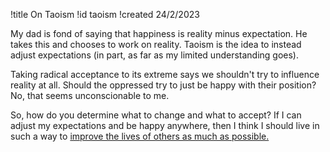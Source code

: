 !title On Taoism
!id taoism
!created 24/2/2023

My dad is fond of saying that happiness is reality minus expectation. He takes this and chooses to work on reality. Taoism is the idea to instead adjust expectations (in part, as far as my limited understanding goes).

Taking radical acceptance to its extreme says we shouldn't try to influence reality at all. Should the oppressed try to just be happy with their position? No, that seems unconscionable to me.

So, how do you determine what to change and what to accept? If I can adjust my expectations and be happy anywhere, then I think I should live in such a way to <a href="#utilitarianism">improve the lives of others as much as possible.</a>